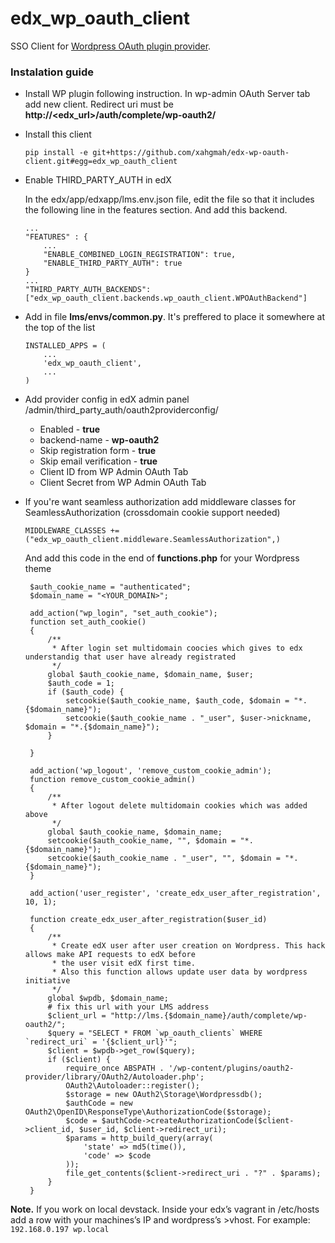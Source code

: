 # edx_wp_oauth_client
SSO Client for [Wordpress OAuth plugin provider][wp_oauth_provider].
### Instalation guide
 - Install  WP plugin following instruction. In wp-admin OAuth Server tab add new client.
Redirect uri must be **http://<edx_url>/auth/complete/wp-oauth2/**

 - Install this client
   ```
   pip install -e git+https://github.com/xahgmah/edx-wp-oauth-client.git#egg=edx_wp_oauth_client
   ```

 - Enable THIRD_PARTY_AUTH in edX
 
    In the edx/app/edxapp/lms.env.json file, edit the file so that it includes the following line in the features section.       And add  this backend.
    ```
    ...
    "FEATURES" : {
        ...
        "ENABLE_COMBINED_LOGIN_REGISTRATION": true,
        "ENABLE_THIRD_PARTY_AUTH": true
    }
    ...
    "THIRD_PARTY_AUTH_BACKENDS":["edx_wp_oauth_client.backends.wp_oauth_client.WPOAuthBackend"]
    ```
   
 - Add in file **lms/envs/common.py**. It's preffered to place it somewhere at the top of the list
    ```
    INSTALLED_APPS = (
        ...
        'edx_wp_oauth_client',
        ...
    )
    ```
    
 - Add provider config in edX admin panel /admin/third_party_auth/oauth2providerconfig/
   - Enabled - **true**
   - backend-name - **wp-oauth2**
   - Skip registration form - **true**
   - Skip email verification - **true**
   - Client ID from WP Admin OAuth Tab
   - Client Secret from WP Admin OAuth Tab
    
 - If you're want seamless authorization add middleware classes for SeamlessAuthorization (crossdomain cookie support needed)
   ```
   MIDDLEWARE_CLASSES += ("edx_wp_oauth_client.middleware.SeamlessAuthorization",)
   ```
   
   And add this code in the end of **functions.php** for your Wordpress theme
   ```
    $auth_cookie_name = "authenticated";
    $domain_name = "<YOUR_DOMAIN>";
    
    add_action("wp_login", "set_auth_cookie");
    function set_auth_cookie()
    {
        /**
         * After login set multidomain coocies which gives to edx understandig that user have already registrated
         */
        global $auth_cookie_name, $domain_name, $user;
        $auth_code = 1;
        if ($auth_code) {
            setcookie($auth_cookie_name, $auth_code, $domain = "*.{$domain_name}");
            setcookie($auth_cookie_name . "_user", $user->nickname, $domain = "*.{$domain_name}");
        }
    
    }
    
    add_action('wp_logout', 'remove_custom_cookie_admin');
    function remove_custom_cookie_admin()
    {
        /**
         * After logout delete multidomain cookies which was added above
         */
        global $auth_cookie_name, $domain_name;
        setcookie($auth_cookie_name, "", $domain = "*.{$domain_name}");
        setcookie($auth_cookie_name . "_user", "", $domain = "*.{$domain_name}");
    }
    
    add_action('user_register', 'create_edx_user_after_registration', 10, 1);
    
    function create_edx_user_after_registration($user_id)
    {
        /**
         * Create edX user after user creation on Wordpress. This hack allows make API requests to edX before
         * the user visit edX first time.
         * Also this function allows update user data by wordpress initiative
         */
        global $wpdb, $domain_name;
        # fix this url with your LMS address
        $client_url = "http://lms.{$domain_name}/auth/complete/wp-oauth2/";
        $query = "SELECT * FROM `wp_oauth_clients` WHERE `redirect_uri` = '{$client_url}'";
        $client = $wpdb->get_row($query);
        if ($client) {
            require_once ABSPATH . '/wp-content/plugins/oauth2-provider/library/OAuth2/Autoloader.php';
            OAuth2\Autoloader::register();
            $storage = new OAuth2\Storage\Wordpressdb();
            $authCode = new OAuth2\OpenID\ResponseType\AuthorizationCode($storage);
            $code = $authCode->createAuthorizationCode($client->client_id, $user_id, $client->redirect_uri);
            $params = http_build_query(array(
                'state' => md5(time()),
                'code' => $code
            ));
            file_get_contents($client->redirect_uri . "?" . $params);
        }
    }
   ```

 
**Note.** If you work on local devstack. Inside your edx’s vagrant in /etc/hosts add a row with your machines’s IP  and wordpress’s >vhost. For example:
```192.168.0.197 wp.local```

[wp_oauth_provider]: <https://ru.wordpress.org/plugins/oauth2-provider/>
